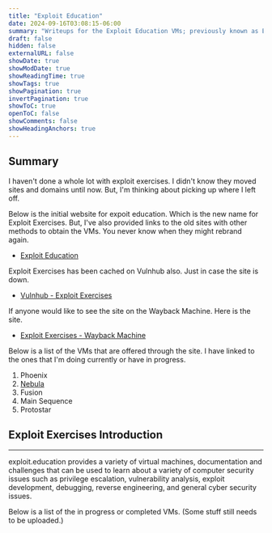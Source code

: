 ```yaml
---
title: "Exploit Education"
date: 2024-09-16T03:08:15-06:00
summary: "Writeups for the Exploit Education VMs; previously known as Exploit Exercises."
draft: false
hidden: false
externalURL: false
showDate: true
showModDate: true
showReadingTime: true
showTags: true
showPagination: true
invertPagination: true
showToC: true
openToC: false
showComments: false
showHeadingAnchors: true
---
```


## Summary

I haven't done a whole lot with exploit exercises. I didn't know they moved sites and
domains until now. But, I'm thinking about picking up where I left off.

Below is the initial website for expoit education. Which is the new name for Exploit
Exercises. But, I've also provided links to the old sites with other methods to obtain
the VMs. You never know when they might rebrand again.

- [Exploit Education](https://exploit.education/)

Exploit Exercises has been cached on Vulnhub  also. Just in case the site is down.

- [Vulnhub - Exploit Exercises](https://www.vulnhub.com/series/exploit-exercises,11/)

If anyone would like to see the site on the Wayback Machine. Here is the site.

- [Exploit Exercises - Wayback Machine](https://web.archive.org/web/20180403035104/http://exploit-exercises.com/)

Below is a list of the VMs that are offered through the site. I have linked to the ones that I'm doing currently
or have in progress.

1. Phoenix
2. [Nebula](https://exploit.education/nebula/)
3. Fusion
4. Main Sequence
5. Protostar

## Exploit Exercises Introduction
---

exploit.education provides a variety of virtual machines, documentation and challenges that can be used to learn about a variety of computer security issues such as privilege escalation, vulnerability analysis, exploit development, debugging, reverse engineering, and general cyber security issues.

Below is a list of the in progress or completed VMs. (Some stuff still needs to be uploaded.)

